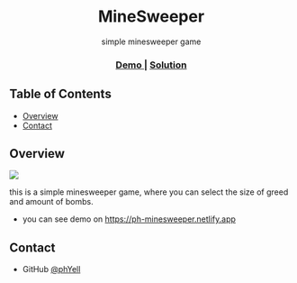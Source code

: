 <h1 align="center">MineSweeper</h1>

<div align="center">
   simple minesweeper game
</div>

<div align="center">
  <h3>
    <a href="https:https://phmemorygame.netlify.app">
      Demo
    </a>
    <span> | </span>
    <a href="https://github.com/PhYell/minesweeper">
      Solution
    </a>
  </h3>
</div>

## Table of Contents

-   [Overview](#overview)
-   [Contact](#contact)

## Overview

<a href="https://ph-minesweeper.netlify.app">
<img src="https://screenshot-proxy.netlify.app/f_avif,w_336/https://d33wubrfki0l68.cloudfront.net/62f154a01a440e0009a49c20/screenshot_2022-08-08-18-23-42-0000.png">
</a>

this is a simple minesweeper game, where you can select the size of greed and amount of bombs.

-   you can see demo on https://ph-minesweeper.netlify.app

## Contact

-   GitHub [@phYell](https://github.com/PhYell)
